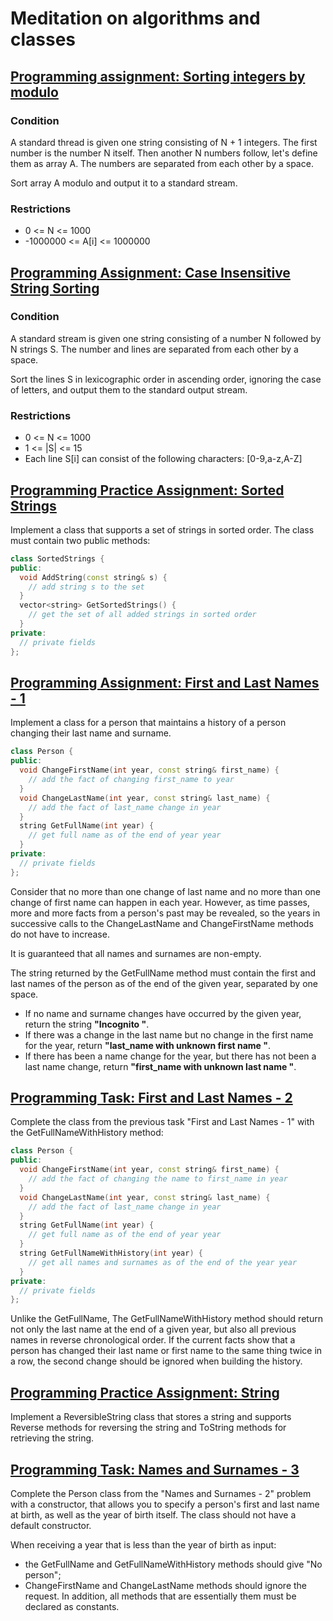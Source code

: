 # Meditation on algorithms and classes

## [Programming assignment: Sorting integers by modulo](1_sort_array_by_abs)

### Condition

A standard thread is given one string consisting of N + 1 integers.
The first number is the number N itself.
Then another N numbers follow, let's define them as array A.
The numbers are separated from each other by a space.

Sort array A modulo and output it to a standard stream.

### Restrictions

* 0 <= N <= 1000
* -1000000 <= A[i] <= 1000000

## [Programming Assignment: Case Insensitive String Sorting](2_sort_string_array)

### Condition

A standard stream is given one string consisting of a number N followed by N strings S.
The number and lines are separated from each other by a space.

Sort the lines S in lexicographic order in ascending order,
ignoring the case of letters, and output them to the standard output stream.

### Restrictions

* 0 <= N <= 1000
* 1 <= |S| <= 15
* Each line S[i] can consist of the following characters: [0-9,a-z,A-Z]

## [Programming Practice Assignment: Sorted Strings](3_sorted_strings/)

Implement a class that supports a set of strings in sorted order.
The class must contain two public methods:

```cpp
class SortedStrings {
public:
  void AddString(const string& s) {
    // add string s to the set
  }
  vector<string> GetSortedStrings() {
    // get the set of all added strings in sorted order
  }
private:
  // private fields
};
```

## [Programming Assignment: First and Last Names - 1](structures_and_classes/4_names-1)

Implement a class for a person that maintains a history of a person changing their last name and surname.
```cpp
class Person {
public:
  void ChangeFirstName(int year, const string& first_name) {
    // add the fact of changing first_name to year
  }
  void ChangeLastName(int year, const string& last_name) {
    // add the fact of last_name change in year
  }
  string GetFullName(int year) {
    // get full name as of the end of year year
  }
private:
  // private fields
};
```

Consider that no more than one change of last name and no more than one change of first name can happen in each year. However, as time passes, more and more facts from a person's past may be revealed, so the years in successive calls to the ChangeLastName and ChangeFirstName methods do not have to increase.

It is guaranteed that all names and surnames are non-empty.

The string returned by the GetFullName method must contain the first and last names of the person as of the end of the given year, separated by one space.

* If no name and surname changes have occurred by the given year, return the string **"Incognito "**.
* If there was a change in the last name but no change in the first name for the year, return **"last_name with unknown first name "**.
* If there has been a name change for the year, but there has not been a last name change, return **"first_name with unknown last name "**.

## [Programming Task: First and Last Names - 2](structures_and_classes/5_names-2)

Complete the class from the previous task "First and Last Names - 1" with the GetFullNameWithHistory method:

```cpp
class Person {
public:
  void ChangeFirstName(int year, const string& first_name) {
    // add the fact of changing the name to first_name in year
  }
  void ChangeLastName(int year, const string& last_name) {
    // add the fact of last_name change in year
  }
  string GetFullName(int year) {
    // get full name as of the end of year year
  }
  string GetFullNameWithHistory(int year) {
    // get all names and surnames as of the end of the year year
  }
private:
  // private fields
};
```

Unlike the GetFullName,
The GetFullNameWithHistory method should return not only the last name at the end of a given year,
but also all previous names in reverse chronological order.
If the current facts show that a person has changed their last name or first name to the same thing twice in a row,
the second change should be ignored when building the history.

## [Programming Practice Assignment: String](6_reversable_string)

Implement a ReversibleString class that stores a string and supports Reverse methods for reversing the string and ToString methods for retrieving the string.

## [Programming Task: Names and Surnames - 3](structures_and_classes/7_names-3)

Complete the Person class from the "Names and Surnames - 2" problem with a constructor,
that allows you to specify a person's first and last name at birth, as well as the year of birth itself.
The class should not have a default constructor.

When receiving a year that is less than the year of birth as input:

* the GetFullName and GetFullNameWithHistory methods should give "No person";
* ChangeFirstName and ChangeLastName methods should ignore the request.
In addition, all methods that are essentially them must be declared as constants.

